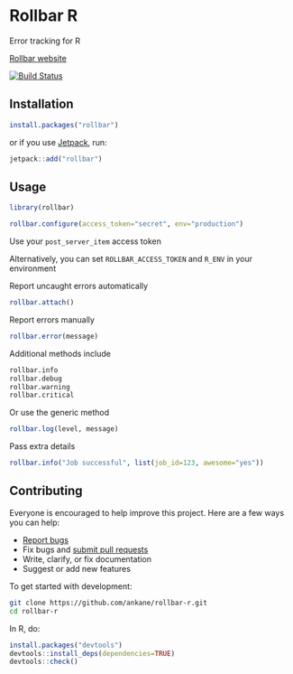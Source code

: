 # Rollbar R

Error tracking for R

[Rollbar website](https://rollbar.com/)

[![Build Status](https://github.com/ankane/rollbar-r/actions/workflows/build.yml/badge.svg)](https://github.com/ankane/rollbar-r/actions)

## Installation

```r
install.packages("rollbar")
```

or if you use [Jetpack](https://github.com/ankane/jetpack), run:

```r
jetpack::add("rollbar")
```

## Usage

```r
library(rollbar)

rollbar.configure(access_token="secret", env="production")
```

Use your `post_server_item` access token

Alternatively, you can set `ROLLBAR_ACCESS_TOKEN` and `R_ENV` in your environment

Report uncaught errors automatically

```r
rollbar.attach()
```

Report errors manually

```r
rollbar.error(message)
```

Additional methods include

```r
rollbar.info
rollbar.debug
rollbar.warning
rollbar.critical
```

Or use the generic method

```r
rollbar.log(level, message)
```

Pass extra details

```r
rollbar.info("Job successful", list(job_id=123, awesome="yes"))
```

## Contributing

Everyone is encouraged to help improve this project. Here are a few ways you can help:

- [Report bugs](https://github.com/ankane/rollbar-r/issues)
- Fix bugs and [submit pull requests](https://github.com/ankane/rollbar-r/pulls)
- Write, clarify, or fix documentation
- Suggest or add new features

To get started with development:

```sh
git clone https://github.com/ankane/rollbar-r.git
cd rollbar-r
```

In R, do:

```r
install.packages("devtools")
devtools::install_deps(dependencies=TRUE)
devtools::check()
```
